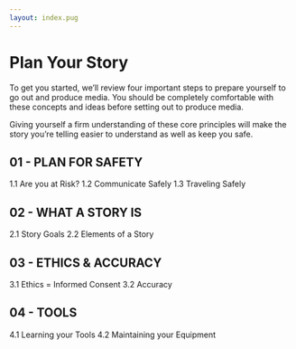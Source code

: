 ```yaml
---
layout: index.pug
---
```


# Plan Your Story


To get you started, we’ll review four important steps to prepare yourself to go out and produce
media. You should be completely comfortable with these concepts and ideas before setting out to produce media.

Giving yourself a firm understanding of these core principles will make the story you’re telling easier to understand as well as keep you safe.

## 01 - PLAN FOR SAFETY

1.1 Are you at Risk?
1.2 Communicate Safely
1.3 Traveling Safely

## 02 - WHAT A STORY IS

2.1 Story Goals
2.2 Elements of a Story

## 03 - ETHICS & ACCURACY

3.1 Ethics = Informed Consent
3.2 Accuracy

## 04 - TOOLS

4.1 Learning your Tools
4.2 Maintaining your Equipment
